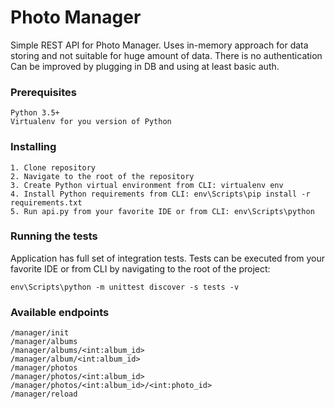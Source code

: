# Photo Manager
Simple REST API for Photo Manager. Uses in-memory approach for data storing and not suitable for huge amount of data.
There is no authentication
Can be improved by plugging in DB and using at least basic auth. 
### Prerequisites
```
Python 3.5+
Virtualenv for you version of Python
```
### Installing
```
1. Clone repository
2. Navigate to the root of the repository
3. Create Python virtual environment from CLI: virtualenv env
4. Install Python requirements from CLI: env\Scripts\pip install -r requirements.txt
5. Run api.py from your favorite IDE or from CLI: env\Scripts\python 
```

### Running the tests

Application has full set of integration tests.
Tests can be executed from your favorite IDE or from CLI by navigating to the root of the project: 
```
env\Scripts\python -m unittest discover -s tests -v
```
### Available endpoints
```
/manager/init
/manager/albums
/manager/albums/<int:album_id>
/manager/album/<int:album_id>
/manager/photos
/manager/photos/<int:album_id>
/manager/photos/<int:album_id>/<int:photo_id>
/manager/reload
```